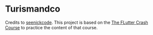 # Turismandco

Credits to [seenickcode](https://github.com/seenickcode). This project is based on the [The FLutter Crash Course](https://seenickcode.com/courses/flutter-basics) to practice the content of that course.
